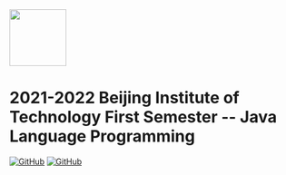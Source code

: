 <img src="https://www.emojidaquan.com/Uploads/image/202105/1621219923545111.gif" width="100" height="100" alt=""/>

# 2021-2022 Beijing Institute of Technology First Semester -- Java Language Programming
<a href="https://github.com/SeeChen/java_Language_Programming/blob/main/LICENSE">![GitHub](https://img.shields.io/github/license/SeeChen/java_Language_Programming?color=%231aa260&label=LICENSE)</a>
<a href="https://gitter.im/SeeChen" target="_blank">![GitHub](https://img.shields.io/badge/CHAT-GITTER-FF5CF7?style=flat&logo=gitter)</a>
